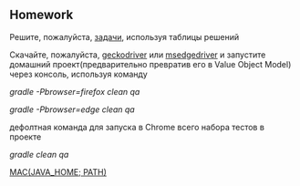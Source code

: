 ## Homework

Решите, пожалуйста, [задачи](https://docs.google.com/presentation/d/15s6oOpZxPW7tTGv33b-78iRRjSk8djL_/edit?usp=sharing&ouid=116447005932578256378&rtpof=true&sd=true), используя таблицы решений

Скачайте, пожалуйста, [geckodriver](https://github.com/mozilla/geckodriver/releases) или [msedgedriver](https://developer.microsoft.com/en-us/microsoft-edge/tools/webdriver/?form=MA13LH) и запустите домашний проект(предварительно превратив его в Value Object Model) через консоль, используя команду

_gradle -Pbrowser=firefox clean qa_

_gradle -Pbrowser=edge clean qa_

дефолтная команда для запуска в Chrome всего набора тестов в проекте

_gradle clean qa_

[MAC(JAVA_HOME; PATH)](https://docs.google.com/document/d/1D-aJJ1-kR3YajD9OXCOOO2MbCCTUa24GTID9FwcQJS8/edit)
